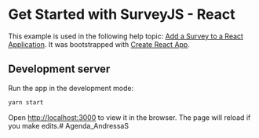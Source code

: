 # Get Started with SurveyJS - React

This example is used in the following help topic: [Add a Survey to a React Application](https://surveyjs.io/Documentation/Library?id=get-started-react). It was bootstrapped with [Create React App](https://github.com/facebook/create-react-app).

## Development server

Run the app in the development mode:

```cmd
yarn start
```

Open [http://localhost:3000](http://localhost:3000) to view it in the browser. The page will reload if you make edits.# Agenda_AndressaS
